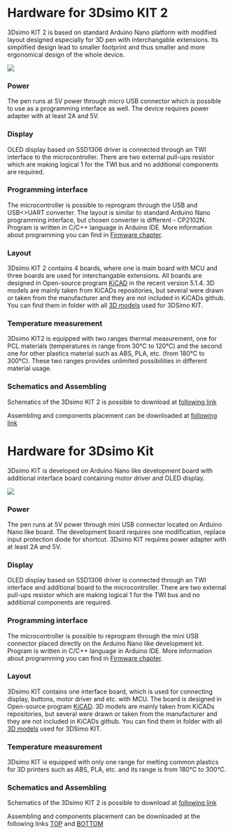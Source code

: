 # Hardware for 3Dsimo KIT 2

3Dsimo KIT 2 is based on standard Arduino Nano platform with modified layout designed especially for 3D pen with interchangable extensions. Its simplified design lead to smaller footprint and thus smaller and more ergonomical design of the whole device. 

![](pic/3DsimoKIT2_3D.jpg)

### Power
The pen runs at 5V power through micro USB connector which is possible to use as a programming interface as well. The device requires power adapter with at least 2A and 5V. 

### Display
OLED display based on SSD1306 driver is connected through an TWI interface to the microcontroller. There are two external pull-ups resistor which are making logical 1 for the TWI bus and no additional components are required.

### Programming interface
The microcontroller is possible to reprogram through the USB and USB<>UART converter. The layout is similar to standard Arduino Nano programming interface, but chosen converter is different - CP2102N. Program is written in C/C++ language in Arduino IDE. More information about programming you can find in [Firmware chapter](Firmware.md).

### Layout
3Dsimo KIT 2 contains 4 boards, where one is main board with MCU and three boards are used for interchangable extensions. All boards are designed in Open-source program [KiCAD](http://kicad.org/) in the recent version 5.1.4. 3D models are mainly taken from KiCADs repositories, but several were drawn or taken from the manufacturer and they are not included in KiCADs github. You can find them in folder with all [3D models](../pcb/Documents/3D) used for 3DSimo KIT.

### Temperature measurement
3Dsimo KIT2 is equipped with two ranges thermal measurement, one for PCL materials (temperatures in range from 30°C to 120°C) and the second one for other plastics material such as ABS, PLA, etc. (from 180°C to 300°C). These two ranges provides unlimited possibilities in different material usage. 

### Schematics and Assembling
Schematics of the 3Dsimo KIT 2 is possible to download at [following link](../pcb/Documents/3DsimoKit201_Schematics.pdf)

Assembling and components placement can be downloaded at [following link](../pcb/Documents/3DsimoKit201_AssemblyTop.pdf)

# Hardware for 3Dsimo Kit
3Dsimo KIT is developed on Arduino Nano like development board with additional interface board containing motor driver and OLED display. 

![](pic/3DsimoKIT_3D.jpg)

### Power
The pen runs at 5V power through mini USB connector located on Arduino Nano like board. The development board requires one modification, replace input protection diode for shortcut. 3Dsimo KIT requires power adapter with at least 2A and 5V. 

### Display
OLED display based on SSD1306 driver is connected through an TWI interface and additional board to the microcontroller. There are two external pull-ups resistor which are making logical 1 for the TWI bus and no additional components are required.

### Programming interface
The microcontroller is possible to reprogram through the mini USB connector placed directly on the Arduino Nano like development kit. Program is written in C/C++ language in Arduino IDE. More information about programming you can find in [Firmware chapter](Firmware.md).

### Layout
3Dsimo KIT contains one interface board, which is used for connecting display, buttons, motor driver and etc. with MCU. The board is designed in Open-source program [KiCAD](http://kicad.org/). 3D models are mainly taken from KiCADs repositories, but several were drawn or taken from the manufacturer and they are not included in KiCADs github. You can find them in folder with all [3D models](../pcb/Documents/3D) used for 3DSimo KIT.

### Temperature measurement
3Dsimo KIT is equipped with only one range for melting common plastics for 3D printers such as ABS, PLA, etc. and its range is from 180°C to 300°C. 

### Schematics and Assembling
Schematics of the 3Dsimo KIT 2 is possible to download at [following link](../pcb/Documents/3DsimoKit101_Schematics.pdf)

Assembling and components placement can be downloaded at the following links [TOP](../pcb/Documents/3DsimoKit101_AssemblyTop.pdf) and [BOTTOM](../pcb/Documents/3DsimoKit101_AssemblyBottom.pdf)


